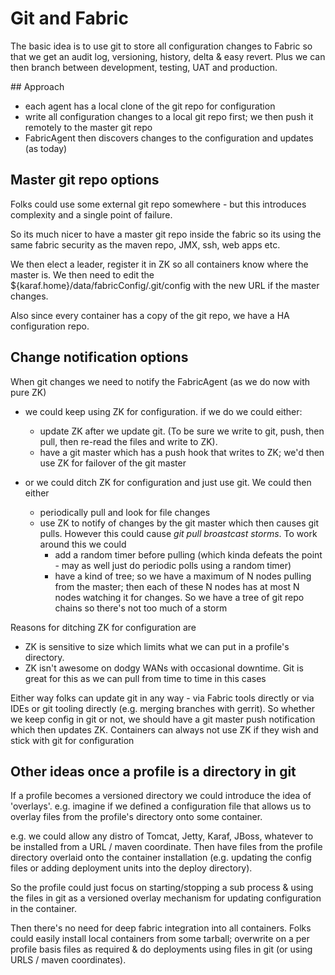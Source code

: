 # Git and Fabric

The basic idea is to use git to store all configuration changes to Fabric so that we get an audit log, versioning, history, delta & easy revert. Plus we can then branch between development, testing, UAT and production.

## Approach

* each agent has a local clone of the git repo for configuration
* write all configuration changes to a local git repo first; we then push it remotely to the master git repo
* FabricAgent then discovers changes to the configuration and updates (as today)

## Master git repo options

Folks could use some external git repo somewhere - but this introduces complexity and a single point of failure.

So its much nicer to have a master git repo inside the fabric so its using the same fabric security as the maven repo, JMX, ssh, web apps etc.

We then elect a leader, register it in ZK so all containers know where the master is. We then need to edit the ${karaf.home}/data/fabricConfig/.git/config with the new URL if the master changes.

Also since every container has a copy of the git repo, we have a HA configuration repo.

## Change notification options

When git changes we need to notify the FabricAgent (as we do now with pure ZK)

* we could keep using ZK for configuration. if we do we could either:
    * update ZK after we update git. (To be sure we write to git, push, then pull, then re-read the files and write to ZK).
    * have a git master which has a push hook that writes to ZK; we'd then use ZK for failover of the git master

* or we could ditch ZK for configuration and just use git. We could then either
    * periodically pull and look for file changes
    * use ZK to notify of changes by the git master which then causes git pulls. However this could cause _git pull broastcast storms_. To work around this we could
        * add a random timer before pulling (which kinda defeats the point - may as well just do periodic polls using a random timer)
        * have a kind of tree; so we have a maximum of N nodes pulling from the master; then each of these N nodes has at most N nodes watching it for changes. So we have a tree of git repo chains so there's not too much of a storm

Reasons for ditching ZK for configuration are

* ZK is sensitive to size which limits what we can put in a profile's directory.
* ZK isn't awesome on dodgy WANs with occasional downtime. Git is great for this as we can pull from time to time in this cases

Either way folks can update git in any way - via Fabric tools directly or via IDEs or git tooling directly (e.g. merging branches with gerrit). So whether we keep config in git or not, we should have a git master push notification which then updates ZK. Containers can always not use ZK if they wish and stick with git for configuration


## Other ideas once a profile is a directory in git

If a profile becomes a versioned directory we could introduce the idea of 'overlays'. e.g. imagine if we defined a configuration file that allows us to overlay files from the profile's directory onto some container.

e.g. we could allow any distro of Tomcat, Jetty, Karaf, JBoss, whatever to be installed from a URL / maven coordinate. Then have files from the profile directory overlaid onto the container installation (e.g. updating the config files or adding deployment units into the deploy directory).

So the profile could just focus on starting/stopping a sub process & using the files in git as a versioned overlay mechanism for updating configuration in the container.

Then there's no need for deep fabric integration into all containers. Folks could easily install local containers from some tarball; overwrite on a per profile basis files as required & do deployments using files in git (or using URLS / maven coordinates).
